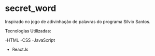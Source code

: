 # secret_word
Inspirado no jogo de adivinhação de palavras do programa Sílvio Santos.

Tecnologias Utilizadas:
 
 -HTML
 -CSS
 -JavaScript
 - ReactJs
